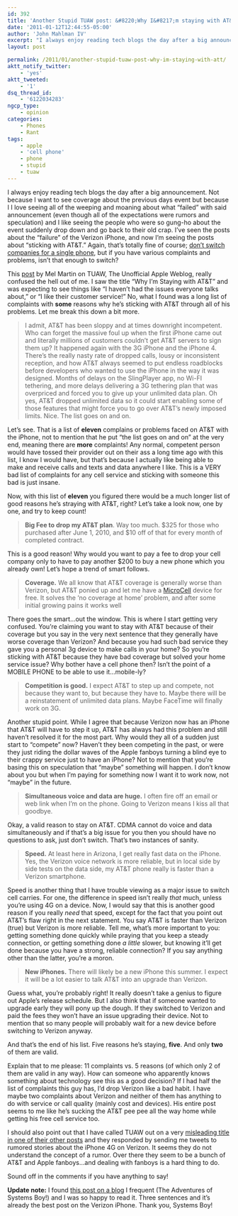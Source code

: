 ```yaml
---
id: 392
title: 'Another Stupid TUAW post: &#8220;Why I&#8217;m staying with AT&#038;T&#8221; and a moron too!'
date: '2011-01-12T12:44:55-05:00'
author: 'John Mahlman IV'
excerpt: "I always enjoy reading tech blogs the day after a big announcement.  Not because I want to see coverage about the previous days event but because I I love seeing all of the weeping and moaning about what \"failed\" with said announcement (even though all of the expectations were rumors and speculation) and I like seeing the people who were so gung-ho about the event suddenly drop down and go back to their old crap.  I've seen the posts about the \"failure\" of the Verizon iPhone, and now I'm seeing the posts about \"sticking with AT&T.\"  Again, that's totally fine of course, don't switch companies for a single phone, but if you have various complaints and problems, isn't that enough to switch?\r\n\r\nThis post by Mel Martin on TUAW, The Unofficial Apple Weblog, really confused the hell out of me.  I saw the title \"Why I'm Staying with AT&T\" and was expecting to see things like \"I haven't had the issues everyone talks about,\" or \"I like their customer service!\" No, what I found was a long list of complaints with some reasons why he's sticking with AT&T through all of his problems.  Let me break this down a bit more."
layout: post

permalink: /2011/01/another-stupid-tuaw-post-why-im-staying-with-att/
aktt_notify_twitter:
    - 'yes'
aktt_tweeted:
    - '1'
dsq_thread_id:
    - '6122034283'
ngcp_type:
    - opinion
categories:
    - Phones
    - Rant
tags:
    - apple
    - 'cell phone'
    - phone
    - stupid
    - tuaw
---
```


I always enjoy reading tech blogs the day after a big announcement. Not because I want to see coverage about the previous days event but because I I love seeing all of the weeping and moaning about what “failed” with said announcement (even though all of the expectations were rumors and speculation) and I like seeing the people who were so gung-ho about the event suddenly drop down and go back to their old crap. I’ve seen the posts about the “failure” of the Verizon iPhone, and now I’m seeing the posts about “sticking with AT&amp;T.” Again, that’s totally fine of course; [don’t switch companies for a single phone](http://yearofthegeek.net/2011/01/verizon-iphone-unicorns/), but if you have various complaints and problems, isn’t that enough to switch?

This [post](http://www.tuaw.com/2011/01/11/why-im-staying-with-atandt/) by Mel Martin on TUAW, The Unofficial Apple Weblog, really confused the hell out of me. I saw the title “Why I’m Staying with AT&amp;T” and was expecting to see things like “I haven’t had the issues everyone talks about,” or “I like their customer service!” No, what I found was a long list of complaints with **some** reasons why he’s sticking with AT&amp;T through all of his problems. Let me break this down a bit more.

> I admit, AT&amp;T has been sloppy and at times downright incompetent. Who can forget the massive foul up when the first iPhone came out and literally millions of customers couldn’t get AT&amp;T servers to sign them up? It happened again with the 3G iPhone and the iPhone 4.  
> There’s the really nasty rate of dropped calls, lousy or inconsistent reception, and how AT&amp;T always seemed to put endless roadblocks before developers who wanted to use the iPhone in the way it was designed. Months of delays on the SlingPlayer app, no Wi-FI tethering, and more delays delivering a 3G tethering plan that was overpriced and forced you to give up your unlimited data plan. Oh yes, AT&amp;T dropped unlimited data so it could start enabling some of those features that might force you to go over AT&amp;T’s newly imposed limits. Nice. The list goes on and on.

Let’s see. That is a list of **eleven** complains or problems faced on AT&amp;T with the iPhone, not to mention that he put “the list goes on and on” at the very end, meaning there are **more** complaints! Any normal, competent person would have tossed their provider out on their ass a long time ago with this list, I know I would have, but that’s because I actually like being able to make and receive calls and texts and data anywhere I like. This is a VERY bad list of complaints for any cell service and sticking with someone this bad is just insane.

Now, with this list of **eleven** you figured there would be a much longer list of good reasons he’s straying with AT&amp;T, right? Let’s take a look now, one by one, and try to keep count!

> **Big Fee to drop my AT&amp;T plan**. Way too much. $325 for those who purchased after June 1, 2010, and $10 off of that for every month of completed contract.

This is a good reason! Why would you want to pay a fee to drop your cell company only to have to pay another $200 to buy a new phone which you already own! Let’s hope a trend of smart follows.

> **Coverage.** We all know that AT&amp;T coverage is generally worse than Verizon, but AT&amp;T ponied up and let me have a [MicroCell](http://www.wireless.att.com/learn/why/3gmicrocell/) device for free. It solves the ‘no coverage at home’ problem, and after some initial growing pains it works well

There goes the smart…out the window. This is where I start getting very confused. You’re claiming you want to stay with AT&amp;T because of their coverage but you say in the very next sentence that they generally have worse coverage than Verizon? And because you had such bad service they gave you a personal 3g device to make calls in your home? So you’re sticking with AT&amp;T because they have bad coverage but solved your home service issue? Why bother have a cell phone then? Isn’t the point of a MOBILE PHONE to be able to use it…mobile-ly?

> **Competition is good.** I expect AT&amp;T to step up and compete, not because they want to, but because they have to. Maybe there will be a reinstatement of unlimited data plans. Maybe FaceTime will finally work on 3G.

Another stupid point. While I agree that because Verizon now has an iPhone that AT&amp;T will have to step it up, AT&amp;T has always had this problem and still haven’t resolved it for the most part. Why would they all of a sudden just start to “compete” now? Haven’t they been competing in the past, or were they just riding the dollar waves of the Apple fanboys turning a blind eye to their crappy service just to have an iPhone? Not to mention that you’re basing this on speculation that “maybe” something will happen. I don’t know about you but when I’m paying for something now I want it to work now, not “maybe” in the future.

> **Simultaneous voice and data are huge.** I often fire off an email or web link when I’m on the phone. Going to Verizon means I kiss all that goodbye.

Okay, a valid reason to stay on AT&amp;T. CDMA cannot do voice and data simultaneously and if that’s a big issue for you then you should have no questions to ask, just don’t switch. That’s two instances of sanity.

> **Speed.** At least here in Arizona, I get really fast data on the iPhone. Yes, the Verizon voice network is more reliable, but in local side by side tests on the data side, my AT&amp;T phone really is faster than a Verizon smartphone.

Speed is another thing that I have trouble viewing as a major issue to switch cell carries. For one, the difference in speed isn’t really *that* much, unless you’re using 4G on a device. Now, I would say that this is another good reason if you really *need* that speed, except for the fact that you point out AT&amp;T’s flaw right in the next statement. You say AT&amp;T is faster than Verizon (true) but Verizon is more reliable. Tell me, what’s more important to you: getting something done quickly while praying that you keep a steady connection, or getting something done *a little* slower, but knowing it’ll get done because you have a strong, reliable connection? If you say anything other than the latter, you’re a moron.

> **New iPhones.** There will likely be a new iPhone this summer. I expect it will be a lot easier to talk AT&amp;T into an upgrade than Verizon.

Guess what, you’re probably right! It really doesn’t take a genius to figure out Apple’s release schedule. But I also think that if someone wanted to upgrade early they will pony up the dough. If they switched to Verizon and paid the fees they won’t have an issue upgrading their device. Not to mention that so many people will probably wait for a new device before switching to Verizon anyway.

And that’s the end of his list. Five reasons he’s staying, **five**. And only **two** of them are valid.

Explain that to me please: 11 complaints vs. 5 reasons (of which only 2 of them are valid in any way). How can someone who apparently knows something about technology see this as a good decision? If I had half the list of complaints this guy has, I’d drop Verizon like a bad habit. I have maybe two complaints about Verizon and neither of them has anything to do with service or call quality (mainly cost and devices). His entire post seems to me like he’s sucking the AT&amp;T pee pee all the way home while getting his free cell service too.

I should also point out that I have called TUAW out on a very [misleading title in one of their other posts](http://www.tuaw.com/2011/01/11/verizon-iphone-cant-handle-data-and-voice-simultaneously/) and they responded by sending me tweets to rumored stories about the iPhone 4G on Verizon. It seems they do not understand the concept of a rumor. Over there they seem to be a bunch of AT&amp;T and Apple fanboys…and dealing with fanboys is a hard thing to do.

Sound off in the comments if you have anything to say!

**Update note:** I found [this post on a blog](http://systemsboy.com/2011/01/yay.html) I frequent (The Adventures of Systems Boy!) and I was so happy to read it. Three sentences and it’s already the best post on the Verizon iPhone. Thank you, Systems Boy!